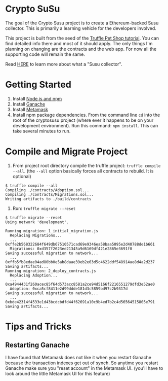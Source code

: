 # Crypto SuSu
The goal of the Crypto Susu project is to create a Ethereum-backed Susu collector.  This is primarily a learning vehicle for the developers involved.

This project is built from the seed of the [Truffle Pet Shop tutorial](https://truffleframework.com/tutorials/pet-shop).  You can find detailed info there and most of it should apply.  The only things I'm planning on changing are the contracts and the web app.  For now all the supporting code will remain the same.

Read [HERE](https://en.wikipedia.org/wiki/Susu_collectors) to learn more about what a "Susu collector".

# Getting Started
 1. Install [Node.js and npm](https://nodejs.org/en/)
 1. Install [Ganache](https://truffleframework.com/ganache/)
 1. Install [Metamask](https://metamask.io/)
 1. Install npm package dependencies.  From the command line `cd` into the root of the cryptosusu project (where ever it happens to be on your development environment). Run this command: `npm install`.  This can take several minutes to run.

#  Compile and Migrate Project
 1. From project root directory compile the truffle project: `truffle compile --all`. (the `--all` option basically forces all contracts to rebuild.  It is optional)
 ```console
 $ truffle compile --all
 Compiling ./contracts/Adoption.sol...
 Compiling ./contracts/Migrations.sol...
 Writing artifacts to ./build/contracts
 ```
 1. Run: `truffle migrate --reset`
 ```console
 $ truffle migrate --reset
 Using network 'development'.
 
 Running migration: 1_initial_migration.js
   Replacing Migrations...
   ... 0xffe2b568322684f649db67510571cad69e9346ea58baa5095e2d40788de1b661
   Migrations: 0xd357f2623ee21345a9d6169df421e2865e3691f0
 Saving successful migration to network...
   ... 0xffb5fb8edae04ad80bb0e5ab8daae39eb2e63d5c4622ddf548914ae8d4a2d237
 Saving artifacts...
 Running migration: 2_deploy_contracts.js
   Replacing Adoption...
   ... 0xa4944431f260acec85f64d573acc8581a2ce94d5166f2216551279dfd3e52ae0
   Adoption: 0xca5cf8411e2d99ddde181d3c5859bd97c2b9317d
 Saving successful migration to network...
   ... 0xbde42314f4533e1d43bcdcbdfd44f62691a10c9b4ed7b2c4d56564515805e791
 Saving artifacts...
 ```
 # Tips and Tricks
 ## Restarting Ganache
 I have found that Metamask does not like it when you restart Ganache because the transaction indexes get out of synch.  So anytime you restart Ganache make sure you "reset account" in the Metamask UI. (you'll have to look around the little Metamask UI for this feature)